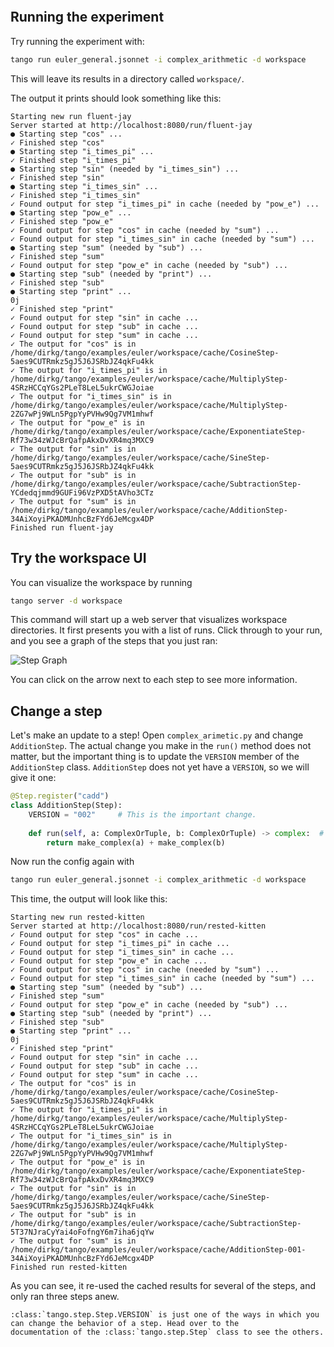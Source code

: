 ```{include} ../../../examples/euler/README.md
```

## Running the experiment

Try running the experiment with:

```bash
tango run euler_general.jsonnet -i complex_arithmetic -d workspace
```

This will leave its results in a directory called `workspace/`.

The output it prints should look something like this:
```
Starting new run fluent-jay
Server started at http://localhost:8080/run/fluent-jay
● Starting step "cos" ...
✓ Finished step "cos"
● Starting step "i_times_pi" ...
✓ Finished step "i_times_pi"
● Starting step "sin" (needed by "i_times_sin") ...
✓ Finished step "sin"
● Starting step "i_times_sin" ...
✓ Finished step "i_times_sin"
✓ Found output for step "i_times_pi" in cache (needed by "pow_e") ...
● Starting step "pow_e" ...
✓ Finished step "pow_e"
✓ Found output for step "cos" in cache (needed by "sum") ...
✓ Found output for step "i_times_sin" in cache (needed by "sum") ...
● Starting step "sum" (needed by "sub") ...
✓ Finished step "sum"
✓ Found output for step "pow_e" in cache (needed by "sub") ...
● Starting step "sub" (needed by "print") ...
✓ Finished step "sub"
● Starting step "print" ...
0j
✓ Finished step "print"
✓ Found output for step "sin" in cache ...
✓ Found output for step "sub" in cache ...
✓ Found output for step "sum" in cache ...
✓ The output for "cos" is in /home/dirkg/tango/examples/euler/workspace/cache/CosineStep-5aes9CUTRmkz5gJ5J6JSRbJZ4qkFu4kk
✓ The output for "i_times_pi" is in /home/dirkg/tango/examples/euler/workspace/cache/MultiplyStep-4SRzHCCqYGs2PLeT8LeL5ukrCWGJoiae
✓ The output for "i_times_sin" is in /home/dirkg/tango/examples/euler/workspace/cache/MultiplyStep-2ZG7wPj9WLn5PgpYyPVHw9Qg7VM1mhwf
✓ The output for "pow_e" is in /home/dirkg/tango/examples/euler/workspace/cache/ExponentiateStep-Rf73w34zWJcBrQafpAkxDvXR4mq3MXC9
✓ The output for "sin" is in /home/dirkg/tango/examples/euler/workspace/cache/SineStep-5aes9CUTRmkz5gJ5J6JSRbJZ4qkFu4kk
✓ The output for "sub" is in /home/dirkg/tango/examples/euler/workspace/cache/SubtractionStep-YCdedqjmmd9GUFi96VzPXD5tAVho3CTz
✓ The output for "sum" is in /home/dirkg/tango/examples/euler/workspace/cache/AdditionStep-34AiXoyiPKADMUnhcBzFYd6JeMcgx4DP
Finished run fluent-jay
```

## Try the workspace UI

You can visualize the workspace by running

```bash
tango server -d workspace
```

This command will start up a web server that visualizes workspace directories. It first presents you with a list
of runs. Click through to your run, and you see a graph of the steps that you just ran:

![Step Graph](/_static/step_graph.png)

You can click on the arrow next to each step to see more information.

## Change a step

Let's make an update to a step! Open `complex_arimetic.py` and change `AdditionStep`. The actual change you make
in the `run()` method does not matter, but the important thing is to update the `VERSION` member of the
`AdditionStep` class. `AdditionStep` does not yet have a `VERSION`, so we will give it one:
```Python
@Step.register("cadd")
class AdditionStep(Step):
    VERSION = "002"     # This is the important change.
    
    def run(self, a: ComplexOrTuple, b: ComplexOrTuple) -> complex:  # type: ignore
        return make_complex(a) + make_complex(b)
```

Now run the config again with
```bash
tango run euler_general.jsonnet -i complex_arithmetic -d workspace
```

This time, the output will look like this:
```
Starting new run rested-kitten
Server started at http://localhost:8080/run/rested-kitten
✓ Found output for step "cos" in cache ...
✓ Found output for step "i_times_pi" in cache ...
✓ Found output for step "i_times_sin" in cache ...
✓ Found output for step "pow_e" in cache ...
✓ Found output for step "cos" in cache (needed by "sum") ...
✓ Found output for step "i_times_sin" in cache (needed by "sum") ...
● Starting step "sum" (needed by "sub") ...
✓ Finished step "sum"
✓ Found output for step "pow_e" in cache (needed by "sub") ...
● Starting step "sub" (needed by "print") ...
✓ Finished step "sub"
● Starting step "print" ...
0j
✓ Finished step "print"
✓ Found output for step "sin" in cache ...
✓ Found output for step "sub" in cache ...
✓ Found output for step "sum" in cache ...
✓ The output for "cos" is in /home/dirkg/tango/examples/euler/workspace/cache/CosineStep-5aes9CUTRmkz5gJ5J6JSRbJZ4qkFu4kk
✓ The output for "i_times_pi" is in /home/dirkg/tango/examples/euler/workspace/cache/MultiplyStep-4SRzHCCqYGs2PLeT8LeL5ukrCWGJoiae
✓ The output for "i_times_sin" is in /home/dirkg/tango/examples/euler/workspace/cache/MultiplyStep-2ZG7wPj9WLn5PgpYyPVHw9Qg7VM1mhwf
✓ The output for "pow_e" is in /home/dirkg/tango/examples/euler/workspace/cache/ExponentiateStep-Rf73w34zWJcBrQafpAkxDvXR4mq3MXC9
✓ The output for "sin" is in /home/dirkg/tango/examples/euler/workspace/cache/SineStep-5aes9CUTRmkz5gJ5J6JSRbJZ4qkFu4kk
✓ The output for "sub" is in /home/dirkg/tango/examples/euler/workspace/cache/SubtractionStep-5T37NJraCyYai4oFofngY6m7iha6jqYw
✓ The output for "sum" is in /home/dirkg/tango/examples/euler/workspace/cache/AdditionStep-001-34AiXoyiPKADMUnhcBzFYd6JeMcgx4DP
Finished run rested-kitten
```

As you can see, it re-used the cached results for several of the steps, and only ran three steps anew.

```{eval-rst}
:class:`tango.step.Step.VERSION` is just one of the ways in which you can change the behavior of a step. Head over to the
documentation of the :class:`tango.step.Step` class to see the others.
```

